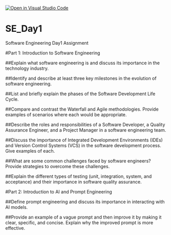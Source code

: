 [![Open in Visual Studio Code](https://classroom.github.com/assets/open-in-vscode-2e0aaae1b6195c2367325f4f02e2d04e9abb55f0b24a779b69b11b9e10269abc.svg)](https://classroom.github.com/online_ide?assignment_repo_id=16936017&assignment_repo_type=AssignmentRepo)

# SE_Day1

Software Engineering Day1 Assignment

#Part 1: Introduction to Software Engineering

##Explain what software engineering is and discuss its importance in the technology industry.

##Identify and describe at least three key milestones in the evolution of software engineering.

##List and briefly explain the phases of the Software Development Life Cycle.

##Compare and contrast the Waterfall and Agile methodologies. Provide examples of scenarios where each would be appropriate.

##Describe the roles and responsibilities of a Software Developer, a Quality Assurance Engineer, and a Project Manager in a software engineering team.

##Discuss the importance of Integrated Development Environments (IDEs) and Version Control Systems (VCS) in the software development process. Give examples of each.

##What are some common challenges faced by software engineers? Provide strategies to overcome these challenges.

##Explain the different types of testing (unit, integration, system, and acceptance) and their importance in software quality assurance.

#Part 2: Introduction to AI and Prompt Engineering

##Define prompt engineering and discuss its importance in interacting with AI models.

##Provide an example of a vague prompt and then improve it by making it clear, specific, and concise. Explain why the improved prompt is more effective.
